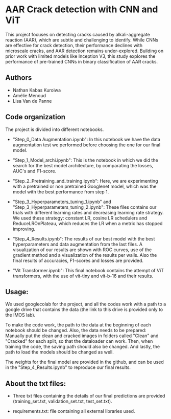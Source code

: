 
# AAR Crack detection with CNN and ViT

This project focuses on detecting cracks caused by alkali-aggregate reaction (AAR), which are subtle and challenging to identify. While CNNs are effective for crack detection, their performance declines with microscale cracks, and AAR detection remains under-explored. Building on prior work with limited models like Inception V3, this study explores the performance of pre-trained CNNs in binary classification of AAR cracks.


## Authors

- Nathan Kabas Kuroiwa 
- Amélie Menoud
- Lisa Van de Panne


## Code organization

The project is divided into different notebooks. 

- "Step_0_Data Augmentation.ipynb": In this notebook we have the data augmentation test we performed before choosing the one for our final model. 

- "Step_1_Model_archi.ipynb": This is the notebook in which we did the search for the best model architecture, by comparating the losses, AUC's and F1-score. 

- "Step_2_Pretraining_and_training.ipynb": Here, we are experimenting with a pretrained or non pretrained Googlenet model, which was the model with the best performance from step 1. 


- "Step_3_Hyperparameters_tuning_1.ipynb" and "Step_3_Hyperparameters_tuning_2.ipynb": These files contains our trials with different learning rates and decreasing learning rate strategy. We used these strategy: constant LR, cosine LR schedulers and  ReduceLROnPlateau, which reduces the LR when a metric has stopped improving. 

- "Step_4_Results.ipynb": The results of our best model with the best hyperparameters and data augmentation from the last files. A visualization of our results are shown with ROC curves, use of the gradient method and a visualization of the results per walls. Also the final results of accuracies, F1-scores and losses are provided.

- "Vit Transformer.ipynb": This final notebook contains the attempt of ViT transformers, with the use of vit-tiny and vit-b-16 and their results. 



## Usage: 

We used googlecolab for the project, and all the codes work with a path to a google drive that contains the data (the link to this drive is provided only to the IMOS lab). 

To make the code work, the path to the data at the beginning of each notebook should be changed. Also, the data needs to be prepared: Manually put the clean and cracked images in folders called "Clean" and "Cracked" for each split, so that the dataloader can work. Then, when training the code, the saving path should also be changed. And lastly, the path to load the models should be changed as well. 

The weights for the final model are provided in the github, and can be used in the "Step_4_Results.ipynb" to reproduce our final results.

## About the txt files:

- Three txt files containing the details of our final predictions are provided (training_set.txt, validation_set.txt, test_set.txt).

- requirements.txt: file containing all external libraries used.


